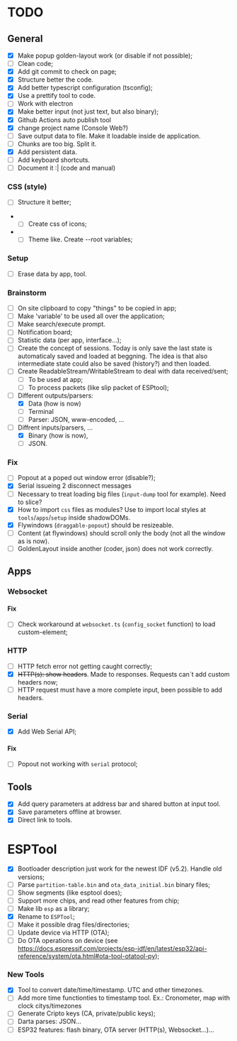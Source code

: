 # TODO

## General

- [x] Make popup golden-layout work (or disable if not possible);
- [ ] Clean code;
- [x] Add git commit to check on page;
- [x] Structure better the code.
- [x] Add better typescript configuration (tsconfig);
- [x] Use a prettify tool to code.
- [ ] Work with electron
- [x] Make better input (not just text, but also binary);
- [x] Github Actions auto publish tool
- [x] change project name (Console Web?)
- [ ] Save output data to file. Make it loadable inside de application.
- [ ] Chunks are too big. Split it.
- [x] Add persistent data.
- [ ] Add keyboard shortcuts.
- [ ] Document it :| (code and manual)

### CSS (style)

- [ ] Structure it better;
- - [ ] Create css of icons;
- - [ ] Theme like. Create --root variables;

### Setup

- [ ] Erase data by app, tool.

### Brainstorm

- [ ] On site clipboard to copy "things" to be copied in app;
- [ ] Make 'variable' to be used all over the application;
- [ ] Make search/execute prompt.
- [ ] Notification board;
- [ ] Statistic data (per app, interface...);
- [ ] Create the concept of sessions. Today is only save the last state is automaticaly saved and loaded at beggning. The idea is that also intermediate state could also be saved (history?) and then loaded.
- [ ] Create ReadableStream/WritableStream to deal with data received/sent;
  - [ ] To be used at app;
  - [ ] To process packets (like slip packet of ESPtool);
- [ ] Different outputs/parsers:
  - [x] Data (how is now)
  - [ ] Terminal
  - [ ] Parser: JSON, www-encoded, ...
- [ ] Diffrent inputs/parsers, ...
  - [x] Binary (how is now),
  - [ ] JSON.

### Fix

- [ ] Popout at a poped out window error (disable?);
- [x] Serial issueing 2 disconnect messages
- [ ] Necessary to treat loading big files (`input-dump` tool for example). Need to slice?
- [x] How to import `css` files as modules? Use to import local styles at `tools`/`apps`/`setup` inside shadowDOMs.
- [x] Flywindows (`draggable-popout`) should be resizeable.
- [ ] Content (at flywindows) should scroll only the body (not all the window as is now).
- [ ] GoldenLayout inside another (coder, json) does not work correctly.

## Apps

### Websocket

#### Fix

- [ ] Check workaround at `websocket.ts` (`config_socket` function) to load custom-element;

### HTTP

- [ ] HTTP fetch error not getting caught correctly;
- [x] ~~HTTP(s): show headers~~. Made to responses. Requests can`t add custom headers now;
- [ ] HTTP request must have a more complete input, been possible to add headers.

### Serial

- [x] Add Web Serial API;

#### Fix

- [ ] Popout not working with `serial` protocol;

## Tools

- [x] Add query parameters at address bar and shared button at input tool.
- [x] Save parameters offline at browser.
- [x] Direct link to tools.

# ESPTool

- [x] Bootloader description just work for the newest IDF (v5.2). Handle old versions;
- [ ] Parse `partition-table.bin` and `ota_data_initial.bin` binary files;
- [ ] Show segments (like esptool does);
- [ ] Support more chips, and read other features from chip;
- [ ] Make lib `esp` as a library;
- [x] Rename to `ESPTool`;
- [ ] Make it possible drag files/directories;
- [ ] Update device via HTTP (OTA);
- [ ] Do OTA operations on device (see https://docs.espressif.com/projects/esp-idf/en/latest/esp32/api-reference/system/ota.html#ota-tool-otatool-py);

### New Tools

- [x] Tool to convert date/time/timestamp. UTC and other timezones.
- [ ] Add more time functionties to timestamp tool. Ex.: Cronometer, map with clock citys/timezones
- [ ] Generate Cripto keys (CA, private/public keys);
- [ ] Darta parses: JSON...
- [ ] ESP32 features: flash binary, OTA server (HTTP(s), Websocket...)...

